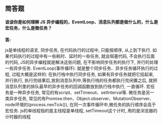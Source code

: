 ## 简答题

#### 谈谈你是如何理解 JS 异步编程的，EventLoop、消息队列都是做什么的，什么是宏任务，什么是微任务？

**答:**

js是单线程的语言, 同步任务, 在代码执行的过程中, 只能按顺序, 从上到下执行.
如果代码执行的过程中有一些耗时、延时的一些任务, 就会阻塞代码, 不会执行后面的代码, JS的异步编程就是解决这些问题, 在不影响同步任务的执行下, 并行的处理一些异步任务.
EventLoop(事件循环): 就是整个同步任务、异步任务循环执行的过程, 过程大概是这样的:
在执行栈中执行同步任务, 如果有异步任务就把它挂起来, 并行执行, 执行完结果后,放到消息队列中,等执行栈的任务都执行完闲置之后, 就把消息队列里的排队最早的异步任务的回调函数放到执行栈中执行, 一直循环.
宏任务是一种异步任务, 常见的有script、setTimeout、setInterval等. 微任务是另一类异步任务, 常见的有Promise.then、Object.observer、MutationObserver、node环境的(process.nexTick()), 在同一次事件循环中,微任务的执行顺序会高于宏任务.
js的单线程指的是主线程是单线程, setTimeout这个计时, 用的是浏览器的计时器的线程